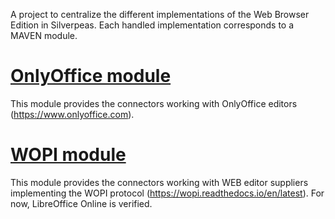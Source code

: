 A project to centralize the different implementations of the Web Browser Edition in Silverpeas.
Each handled implementation corresponds to a MAVEN module.

# [OnlyOffice module](onlyoffice)

This module provides the connectors working with OnlyOffice editors (https://www.onlyoffice.com).

# [WOPI module](wopi)

This module provides the connectors working with WEB editor suppliers implementing the WOPI protocol (https://wopi.readthedocs.io/en/latest).
For now, LibreOffice Online is verified.
